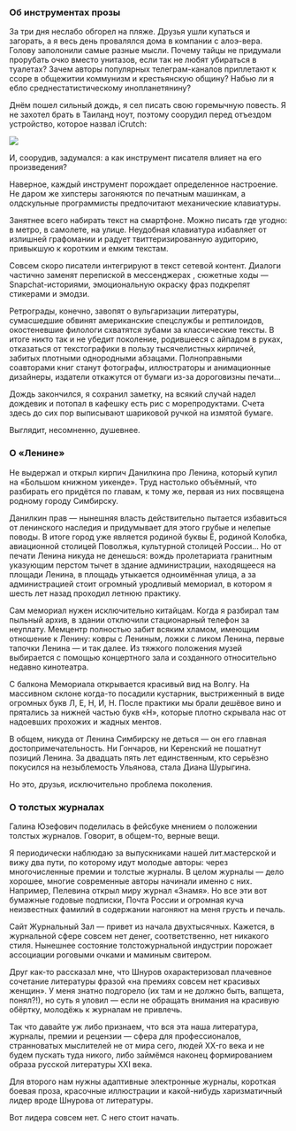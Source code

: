 
### Об инструментах прозы

За три дня неслабо обгорел на пляже. Друзья ушли купаться и загорать, а я весь день провалялся дома в компании с алоэ-вера. Голову заполонили самые разные мысли. Почему тайцы не придумали прорубать очко вместо унитазов, если так не любят убираться в туалетах? Зачем авторы популярных телеграм-каналов приплетают к ссоре в общежитии коммунизм и крестьянскую общину? Набью ли я ебло среднестатистическому инопланетянину?

Днём пошел сильный дождь, я сел писать свою горемычную повесть. Я не захотел брать в Таиланд ноут, поэтому соорудил перед отъездом устройство, которое назвал iCrutch:

![](https://cdn4.telesco.pe/file/ND_LuJe78kPRUdjLrHBWt8aBrdmXMUJ67UaD5axLSSCu7zVjk5edssodszdlFqo7lJusDlXTB2rRTrrAgMwkreJ6mMfwI-rg6G90gqe6ES5RN4uhiyGE2n6Pgq76nt_j20r-X_zfhLOgeYZ1CgbRwLE2HzAa2QyYTEGgt9nmCVy3n63epIbX7KbXPr8IZ0eTKkG8DMojTCTQ9GPug0pDsJZDpQOUlkySpUoDx1EiHN5f1ztRLkJykjzsyhBqw38bzBFTAwNe7uNAm-KZIOGV7AUFQ8AueLT4FaDqa1oxHO8T_UYgnG_n06i4IasvxnYukEhX-3Cwsez7KI3FYIy82g.jpg)

И, соорудив, задумался: а как инструмент писателя влияет на его произведения?

Наверное, каждый инструмент порождает определенное настроение. Не даром же хипстеры загоняются по печатным машинкам, а олдскульные программисты предпочитают механические клавиатуры.

Занятнее всего набирать текст на смартфоне. Можно писать где угодно: в метро, в самолете, на улице. Неудобная клавиатура избавляет от излишней графомании и радует твиттеризированную аудиторию, привыкшую к коротким и емким текстам.

Совсем скоро писатели интегрируют в текст сетевой контент. Диалоги частично заменят перепиской в мессенджерах , сюжетные ходы — Snapchat-историями, эмоциональную окраску фраз подкрепят стикерами и эмодзи. 

Ретрограды, конечно, завопят о вульгаризации литературы, сумасшедшие обвинят американские спецслужбы и рептилоидов, окостеневшие филологи схватятся зубами за классические тексты. В итоге никто так и не убедит поколение, родившееся с айпадом в руках, отказаться от текстографики в пользу тысячелистных кирпичей, забитых плотными однородными абзацами. Полноправными соавторами книг станут фотографы, иллюстраторы и анимационные дизайнеры, издатели откажутся от бумаги из-за дороговизны печати…

Дождь закончился, я сохранил заметку, на всякий случай надел дождевик и потопал в кафешку есть рис с морепродуктами. Счета здесь до сих пор выписывают шариковой ручкой на измятой бумаге. 

Выглядит, несомненно, душевнее.

### О «Ленине»

Не выдержал и открыл кирпич Данилкина про Ленина, который купил на «Большом книжном уикенде». Труд настолько объёмный, что разбирать его придётся по главам, к тому же, первая из них посвящена родному городу Симбирску.

Данилкин прав — нынешняя власть действительно пытается избавиться от ленинского наследия и придумывает для этого грубые и нелепые поводы. В итоге город уже является родиной буквы Ё, родиной Колобка, авиационной столицей Поволжья, культурной столицей России… Но от печати Ленина никуда не денешься: вождь пролетариата гранитным указующим перстом тычет в здание администрации, находящееся на площади Ленина, в площадь утыкается одноимённая улица, а за администрацией стоит огромный уродливый мемориал, в котором я шесть лет назад проходил летнюю практику.

Сам мемориал нужен исключительно китайцам. Когда я разбирал там пыльный архив, в здании отключили стационарный телефон за неуплату. Мемцентр полностью забит всяким хламом, имеющим отношение к Ленину: ковры с Лениным, ложки с ликом Ленина, первые тапочки Ленина — и так далее. Из тяжкого положения музей выбирается с помощью концертного зала и созданного относительно недавно кинотеатра.

С балкона Мемориала открывается красивый вид на Волгу. На массивном склоне когда-то посадили кустарник, выстриженный в виде огромных букв Л, Е, Н, И, Н. После практики мы брали дешёвое вино и прятались за нижней частью букв «Н», которые плотно скрывала нас от надоевших прохожих и жадных ментов.

В общем, никуда от Ленина Симбирску не деться — он его главная достопримечательность. Ни Гончаров, ни Керенский не пошатнут позиций Ленина. За двадцать пять лет единственным, кто серьёзно покусился на незыблемость Ульянова, стала Диана Шурыгина. 

Но это, друзья, исключительно проблема поколения.

### О толстых журналах

Галина Юзефович поделилась в фейсбуке мнением о положении толстых журналов. Говорит, в общем-то, верные вещи.

Я периодически наблюдаю за выпускниками нашей лит.мастерской и вижу два пути, по которому идут молодые авторы: через многочисленные премии и толстые журналы. В целом журналы — дело хорошее, многие современные авторы начинали именно с них. Например, Пелевина открыл миру журнал «Знамя». Но все эти вот бумажные годовые подписки, Почта России и огромная куча неизвестных фамилий в содержании нагоняют на меня грусть и печаль. 

Сайт Журнальный Зал — привет из начала двухтысячных. Кажется, в журнальной сфере совсем нет денег, соответственно, нет никакого стиля. Нынешнее состояние толстожурнальной индустрии порожает ассоциации роговыми очками и маминым свитером.

Друг как-то рассказал мне, что Шнуров охарактеризовал плачевное сочетание литературы фразой «на премиях совсем нет красивых женщин». У меня знатно подгорело (их там и не должно быть, вапщета, понял?!), но суть я уловил — если не обращать внимания на красивую обёртку, молодёжь к журналам не привлечь.

Так что давайте уж либо признаем, что вся эта наша литература, журналы, премии и рецензии — сфера для профессионалов, странноватых мыслителей не от мира сего, людей XX-го века и не будем пускать туда никого, либо займёмся наконец формированием образа русской литературы XXI века. 

Для второго нам нужны адаптивные электронные журналы, короткая боевая проза, красочные иллюстрации и какой-нибудь харизматичный лидер вроде Шнурова от литературы.

Вот лидера совсем нет. С него стоит начать.